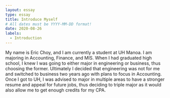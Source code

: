 ```yaml
---
layout: essay
type: essay
title: Introduce Myself
# All dates must be YYYY-MM-DD format!
date: 2020-08-26
labels:
  - Introduction
---
```



My name is Eric Choy, and I am currently a student at UH Manoa. I am majoring in Accounting, Finance, and MIS. When I had graduated high school, I knew I was going to either major in engineering or business, thus choosing the former. Ultimately I decided that engineering was not for me and switched to business two years ago with plans to focus in Accounting. Once I got to UH, I was advised to major in multiple areas to have a stronger resume and appeal for future jobs, thus deciding to triple major as it would also allow me to get enough credits for my CPA.

